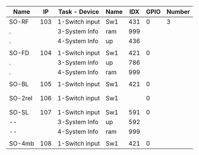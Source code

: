 Name   |IP |Task - Device   |Name    |IDX |GPIO|	Number
-------|---|----------------|--------|----|----|------
SO-RF  |103|1-Switch input  |Sw1  	 |431 |0   |3
.  		 |   |3-System Info 	|ram  	 |999 |
.  	   |   |4-System Info   |up      |436 |	   |
||||||
SO-FD  |104|1-Switch input  |Sw1     |421 |0 |
.      |   |3-System Info   |up      |786 |
.  		 |   |4-System Info 	|ram  	 |999 |
||||||
SO-BL  |105|1-Switch input  |Sw1     |421 |0 |
||||||				
||||||
SO-2rel|106|1-Switch input  |Sw1     |    |0 |
||||||					
||||||
SO-SL  |107|1-Switch input  |Sw1     |591 |0 |
-- 	   |   |3-System Info   |up      |592 |	  |
-- 	   |   |4-System Info   |ram     |999 |	  |
||||||
SO-4mb |108|1-Switch input  |Sw1     |421 |0 |
